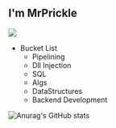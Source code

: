 ## I'm MrPrickle
![](https://komarev.com/ghpvc/?username=MrPrickle&color=red&style=plastic)

* Bucket List
  * Pipelining
  * Dll Injection
  * SQL
  * Algs
  * DataStructures
  * Backend Development

![Anurag's GitHub stats](https://github-readme-stats.vercel.app/api?username=MrPrickle&show_icons=true&theme=onedark)

<!--
**MrPrickle/MrPrickle** is a ✨ _special_ ✨ repository because its `README.md` (this file) appears on your GitHub profile.

Here are some ideas to get you started:

- 🔭 I’m currently working on ...
- 🌱 I’m currently learning ...
- 👯 I’m looking to collaborate on ...
- 🤔 I’m looking for help with ...
- 💬 Ask me about ...
- 📫 How to reach me: ...
- 😄 Pronouns: ...
- ⚡ Fun fact: ...
-->
